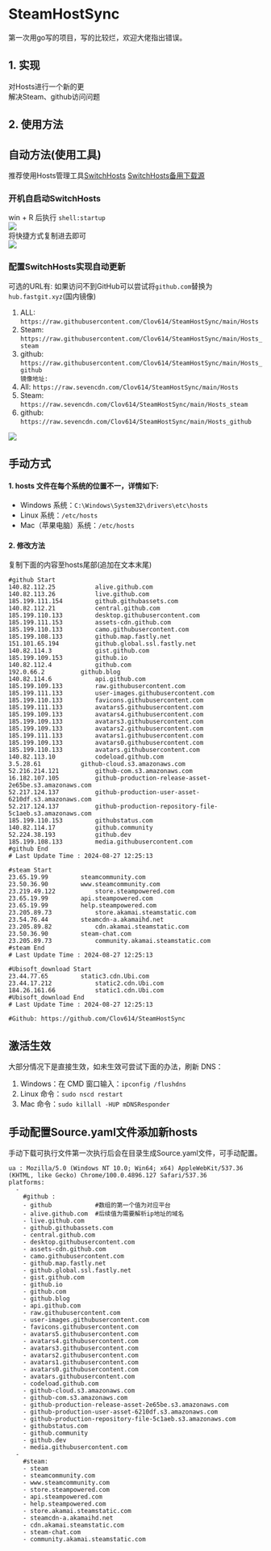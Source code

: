 # SteamHostSync
第一次用go写的项目，写的比较烂，欢迎大佬指出错误。

## 1. 实现
对Hosts进行一个新的更  
解决Steam、github访问问题

## 2. 使用方法
## 自动方法(使用工具)
推荐使用Hosts管理工具[SwitchHosts](https://github.com/oldj/SwitchHosts) 
[SwitchHosts备用下载源](https://nas.iaimi.info/s/nT5pb8jMQp32QwB)
### 开机自启动SwitchHosts
win + R 后执行 `shell:startup`    
![](/img/1.png)  
将快捷方式复制进去即可  
![](/img/2.png)  
### 配置SwitchHosts实现自动更新  
可选的URL有:
如果访问不到GitHub可以尝试将`github.com`替换为`hub.fastgit.xyz`(国内镜像)
1. ALL: `https://raw.githubusercontent.com/Clov614/SteamHostSync/main/Hosts`  
2. Steam: `https://raw.githubusercontent.com/Clov614/SteamHostSync/main/Hosts_steam`  
3. github: `https://raw.githubusercontent.com/Clov614/SteamHostSync/main/Hosts_github`    
`镜像地址:`
4. All: `https://raw.sevencdn.com/Clov614/SteamHostSync/main/Hosts`  
5. Steam: `https://raw.sevencdn.com/Clov614/SteamHostSync/main/Hosts_steam`  
6. github: `https://raw.sevencdn.com/Clov614/SteamHostSync/main/Hosts_github`  

![](/img/3.png)

## 手动方式
#### 1. hosts 文件在每个系统的位置不一，详情如下:
- Windows 系统：`C:\Windows\System32\drivers\etc\hosts`
- Linux 系统：`/etc/hosts`
- Mac（苹果电脑）系统：`/etc/hosts`

#### 2. 修改方法
复制下面的内容至hosts尾部(追加在文本末尾)

```
#github Start
140.82.112.25			alive.github.com
140.82.113.26			live.github.com
185.199.111.154			github.githubassets.com
140.82.112.21			central.github.com
185.199.110.133			desktop.githubusercontent.com
185.199.111.153			assets-cdn.github.com
185.199.110.133			camo.githubusercontent.com
185.199.108.133			github.map.fastly.net
151.101.65.194			github.global.ssl.fastly.net
140.82.114.3			gist.github.com
185.199.109.153			github.io
140.82.112.4			github.com
192.0.66.2			github.blog
140.82.114.6			api.github.com
185.199.109.133			raw.githubusercontent.com
185.199.111.133			user-images.githubusercontent.com
185.199.110.133			favicons.githubusercontent.com
185.199.111.133			avatars5.githubusercontent.com
185.199.109.133			avatars4.githubusercontent.com
185.199.109.133			avatars3.githubusercontent.com
185.199.109.133			avatars2.githubusercontent.com
185.199.111.133			avatars1.githubusercontent.com
185.199.109.133			avatars0.githubusercontent.com
185.199.110.133			avatars.githubusercontent.com
140.82.113.10			codeload.github.com
3.5.28.61			github-cloud.s3.amazonaws.com
52.216.214.121			github-com.s3.amazonaws.com
16.182.107.105			github-production-release-asset-2e65be.s3.amazonaws.com
52.217.124.137			github-production-user-asset-6210df.s3.amazonaws.com
52.217.124.137			github-production-repository-file-5c1aeb.s3.amazonaws.com
185.199.110.153			githubstatus.com
140.82.114.17			github.community
52.224.38.193			github.dev
185.199.108.133			media.githubusercontent.com
#github End
# Last Update Time : 2024-08-27 12:25:13 

#steam Start
23.65.19.99			steamcommunity.com
23.50.36.90			www.steamcommunity.com
23.219.49.122			store.steampowered.com
23.65.19.99			api.steampowered.com
23.65.19.99			help.steampowered.com
23.205.89.73			store.akamai.steamstatic.com
23.54.76.44			steamcdn-a.akamaihd.net
23.205.89.82			cdn.akamai.steamstatic.com
23.50.36.90			steam-chat.com
23.205.89.73			community.akamai.steamstatic.com
#steam End
# Last Update Time : 2024-08-27 12:25:13 

#Ubisoft_download Start
23.44.77.65			static3.cdn.Ubi.com
23.44.17.212			static2.cdn.Ubi.com
184.26.161.66			static1.cdn.Ubi.com
#Ubisoft_download End
# Last Update Time : 2024-08-27 12:25:13 

#Github: https://github.com/Clov614/SteamHostSync

```

## 激活生效
大部分情况下是直接生效，如未生效可尝试下面的办法，刷新 DNS：
1. Windows：在 CMD 窗口输入：`ipconfig /flushdns`
2. Linux 命令：`sudo nscd restart`
3. Mac 命令：`sudo killall -HUP mDNSResponder`  

## 手动配置Source.yaml文件添加新hosts  
手动下载可执行文件第一次执行后会在目录生成Source.yaml文件，可手动配置。  

```
ua : Mozilla/5.0 (Windows NT 10.0; Win64; x64) AppleWebKit/537.36 (KHTML, like Gecko) Chrome/100.0.4896.127 Safari/537.36
platforms:
  -
    #github :
    - github            #数组的第一个值为对应平台
    - alive.github.com  #后续值为需要解析ip地址的域名
    - live.github.com
    - github.githubassets.com
    - central.github.com
    - desktop.githubusercontent.com
    - assets-cdn.github.com
    - camo.githubusercontent.com
    - github.map.fastly.net
    - github.global.ssl.fastly.net
    - gist.github.com
    - github.io
    - github.com
    - github.blog
    - api.github.com
    - raw.githubusercontent.com
    - user-images.githubusercontent.com
    - favicons.githubusercontent.com
    - avatars5.githubusercontent.com
    - avatars4.githubusercontent.com
    - avatars3.githubusercontent.com
    - avatars2.githubusercontent.com
    - avatars1.githubusercontent.com
    - avatars0.githubusercontent.com
    - avatars.githubusercontent.com
    - codeload.github.com
    - github-cloud.s3.amazonaws.com
    - github-com.s3.amazonaws.com
    - github-production-release-asset-2e65be.s3.amazonaws.com
    - github-production-user-asset-6210df.s3.amazonaws.com
    - github-production-repository-file-5c1aeb.s3.amazonaws.com
    - githubstatus.com
    - github.community
    - github.dev
    - media.githubusercontent.com
  -
    #steam:
    - steam
    - steamcommunity.com
    - www.steamcommunity.com
    - store.steampowered.com
    - api.steampowered.com
    - help.steampowered.com
    - store.akamai.steamstatic.com
    - steamcdn-a.akamaihd.net
    - cdn.akamai.steamstatic.com
    - steam-chat.com
    - community.akamai.steamstatic.com
```
